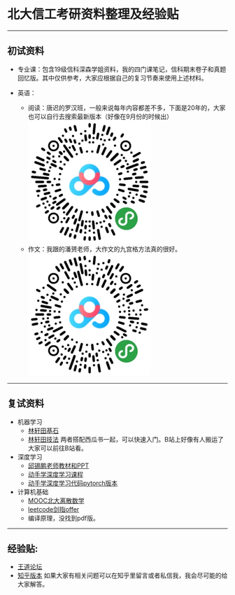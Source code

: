# 北大信工考研资料整理及经验贴
---
## 初试资料
- 专业课：包含19级信科深森学姐资料，我的四门课笔记，信科期末卷子和真题回忆版。其中仅供参考，大家应根据自己的复习节奏来使用上述材料。
   <!-- - 数据结构
   - 操作系统
   - 计算机组成与原理
   - 计算机网络    -->

- 英语：
   - 阅读：唐迟的罗汉班，一般来说每年内容都差不多，下面是20年的，大家也可以自行去搜索最新版本（好像在9月份的时候出）
   ![唐迟罗汉班](./images/T_luohan.png "唐迟")
   - 作文：我跟的潘赟老师，大作文的九宫格方法真的很好。
   ![潘赟](./images/P_zuowen.png "潘赟")

---

## 复试资料

- 机器学习
   - [林轩田基石](https://www.youtube.com/watch?v=nQvpFSMPhr0&list=PLXVfgk9fNX2I7tB6oIINGBmW50rrmFTqf)
   - [林轩田技法](https://www.youtube.com/watch?v=A-GxGCCAIrg&list=PLXVfgk9fNX2IQOYPmqjqWsNUFl2kpk1U2)
   两者搭配西瓜书一起，可以快速入门。B站上好像有人搬运了大家可以前往B站看。
- 深度学习
   - [邱锡鹏老师教材和PPT](https://github.com/nndl/nndl.github.io)
   - [动手学深度学习课程](https://space.bilibili.com/209599371/)
   - [动手学深度学习代码pytorch版本](https://github.com/ShusenTang/Dive-into-DL-PyTorch)
- 计算机基础
   - [MOOC北大离散数学](https://www.icourse163.org/course/PKU-1002525004)
   - [leetcode剑指offer](https://leetcode-cn.com/problemset/all/)
   - 编译原理，没找到pdf版。

---

## 经验贴:
- [王道论坛](http://cskaoyan.com/thread-659550-1-1.html)
- [知乎版本](https://zhuanlan.zhihu.com/p/143209335)
如果大家有相关问题可以在知乎里留言或者私信我，我会尽可能的给大家解答。